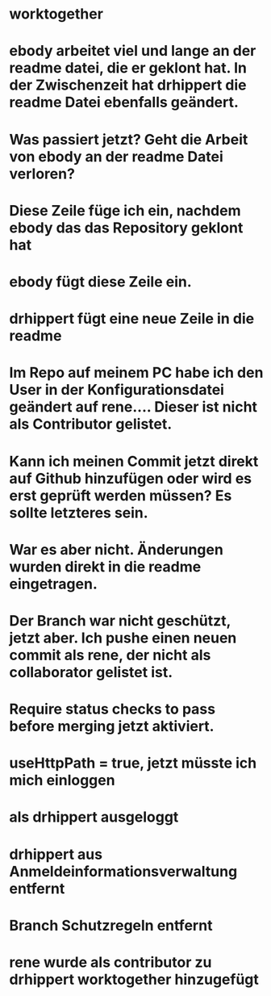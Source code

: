 # worktogether
# ebody arbeitet viel und lange an der readme datei, die er geklont hat. In der Zwischenzeit hat drhippert die readme Datei ebenfalls geändert.
# Was passiert jetzt? Geht die Arbeit von ebody an der readme Datei verloren?
# Diese Zeile füge ich ein, nachdem ebody das das Repository geklont hat
# ebody fügt diese Zeile ein.
# drhippert fügt eine neue Zeile in die readme
# Im Repo auf meinem PC habe ich den User in der Konfigurationsdatei geändert auf rene.... Dieser ist nicht als Contributor gelistet.
# Kann ich meinen Commit jetzt direkt auf Github hinzufügen oder wird es erst geprüft werden müssen? Es sollte letzteres sein.
# War es aber nicht. Änderungen wurden direkt in die readme eingetragen.
# Der Branch war nicht geschützt, jetzt aber. Ich pushe einen neuen commit als rene, der nicht als collaborator gelistet ist.
# Require status checks to pass before merging jetzt aktiviert.
# useHttpPath = true, jetzt müsste ich mich einloggen
# als drhippert ausgeloggt
# drhippert aus Anmeldeinformationsverwaltung entfernt
# Branch Schutzregeln entfernt
# rene wurde als contributor zu drhippert worktogether hinzugefügt
